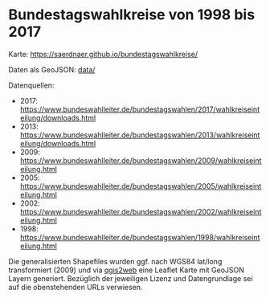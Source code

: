 # Bundestagswahlkreise von 1998 bis 2017

Karte: https://saerdnaer.github.io/bundestagswahlkreise/

Daten als GeoJSON: [data/](https://github.com/saerdnaer/bundestagswahlkreise/tree/master/data)

Datenquellen:
* 2017: https://www.bundeswahlleiter.de/bundestagswahlen/2017/wahlkreiseinteilung/downloads.html
* 2013: https://www.bundeswahlleiter.de/bundestagswahlen/2013/wahlkreiseinteilung/downloads.html
* 2009: https://www.bundeswahlleiter.de/bundestagswahlen/2009/wahlkreiseinteilung.html
* 2005: https://www.bundeswahlleiter.de/bundestagswahlen/2005/wahlkreiseinteilung.html
* 2002: https://www.bundeswahlleiter.de/bundestagswahlen/2002/wahlkreiseinteilung.html
* 1998: https://www.bundeswahlleiter.de/bundestagswahlen/1998/wahlkreiseinteilung.html

Die generalisierten Shapefiles wurden ggf. nach WGS84 lat/long transformiert (2009) und via [qgis2web](https://github.com/tomchadwin/qgis2web) eine Leaflet Karte mit GeoJSON Layern generiert.
Bezüglich der jeweiligen Lizenz und Datengrundlage sei auf die obenstehenden URLs verwiesen.  


